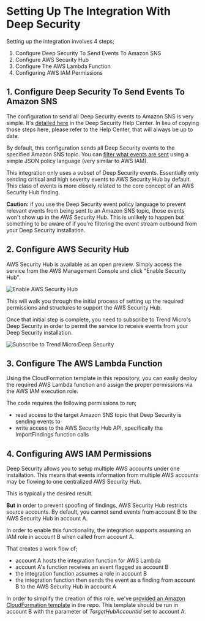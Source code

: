 # Setting Up The Integration With Deep Security

Setting up the integration involves 4 steps;

1. Configure Deep Security To Send Events To Amazon SNS
2. Configure AWS Security Hub
3. Configure The AWS Lambda Function
4. Configuring AWS IAM Permissions

## 1. Configure Deep Security To Send Events To Amazon SNS

The configuration to send all Deep Security events to Amazon SNS is very simple. It's [detailed here](https://help.deepsecurity.trendmicro.com/sns.html) in the Deep Security Help Center. In lieu of copying those steps here, please refer to the Help Center, that will always be up to date.

By default, this configuration sends all Deep Security events to the specified Amazon SNS topic. You can [filter what events are sent](https://help.deepsecurity.trendmicro.com/Events-Alerts/sns-json-config.html?Highlight=sns) using a simple JSON policy language (very similar to AWS IAM).

This integration only uses a subset of Deep Security events. Essentially only sending critical and high severity events to AWS Security Hub by default. This class of events is more closely related to the core concept of an AWS Security Hub finding.

**Caution:** if you use the Deep Security event policy language to prevent relevant events from being sent to an Amazon SNS topic, those events won't show up in the AWS Security Hub. This is unlikely to happen but something to be aware of if you're filtering the event stream outbound from your Deep Security installation.

## 2. Configure AWS Security Hub

AWS Security Hub is available as an open preview. Simply access the service from the AWS Management Console and click "Enable Security Hub".

![Enable AWS Security Hub](enable-security-hub.png)

This will walk you through the initial process of setting up the required permissions and structures to support the AWS Security Hub. 

Once that initial step is complete, you need to subscribe to Trend Micro's Deep Security in order to permit the service to receive events from your Deep Security installation.

![Subscribe to Trend Micro:Deep Security](subscribe-to-deep-security.png)

## 3. Configure The AWS Lambda Function

Using the CloudFormation template in this repository, you can easily deploy the required AWS Lambda function and assign the proper permissions via the AWS IAM execution role.

The code requires the following permissions to run;

- read access to the target Amazon SNS topic that Deep Security is sending events to
- write access to the AWS Security Hub API, specifically the ImportFindings function calls

## 4. Configuring AWS IAM Permissions

Deep Security allows you to setup multiple AWS accounts under one installation. This means that events information from multiple AWS accounts may be flowing to one centralized AWS Security Hub.

This is typically the desired result.

**But** in order to prevent spoofing of findings, AWS Security Hub restricts source accounts. By default, you cannot send events from account B to the AWS Security Hub in account A.

In order to enable this functionality, the integration supports assuming an IAM role in account B when called from account A.

That creates a work flow of;

- account A hosts the integration function for AWS Lambda
- account A's function receives an event flagged as account B
- the integration function assumes a role in account B
- the integration function then sends the event as a finding from account B to the AWS Security Hub in account A

In order to simplify the creation of this role, we've [provided an Amazon CloudFormation template](cf-deep-security-aff-forward-to-aws-security-hub.yaml) in the repo. This template should be run in account B with the parameter of *TargetHubAccountId* set to account A.